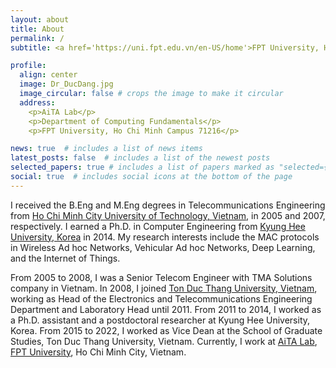 ```yaml
---
layout: about
title: About
permalink: /
subtitle: <a href='https://uni.fpt.edu.vn/en-US/home'>FPT University, Ho Chi Minh Campus</a>.

profile:
  align: center
  image: Dr_DucDang.jpg
  image_circular: false # crops the image to make it circular
  address:
    <p>AiTA Lab</p>
    <p>Department of Computing Fundamentals</p>
    <p>FPT University, Ho Chi Minh Campus 71216</p>    

news: true  # includes a list of news items
latest_posts: false  # includes a list of the newest posts
selected_papers: true # includes a list of papers marked as "selected={true}"
social: true  # includes social icons at the bottom of the page
---
```

<!-- 
I received the B.Eng and M.Eng degrees in Telecommunications Engineering from [Ho Chi Minh City University of Technology, Vietnam](https://hcmut.edu.vn/), in 2005 and 2007, respectively and the Ph.D. degree in Computer Engineering from <a href='https://khu.ac.kr'> Kyung Hee University, Korea </a>, in 2014. My research interests include the MAC protocols in Wireless Ad hoc Networks, Vehicular Ad hoc Networks, Deep Learning and Internet of Things.

From 2005 to 2008, I was a Senior Telecom Engineer with TMA Solutions company, Vietnam. I joined [Ton Duc Thang University, Vietnam](https://tdtu.edu.vn/), where I worked as Head of Electronics and Telecommunications Engineering Department and Laboratory Head from 2008 to 2011. From 2011 to 2014, I worked as a Ph.D. assistant and a post-doc researcher at Kyung Hee University, Korea. From 2015 to 2022, I worked as Vice Dean, School of Graduate Studies, Ton Duc Thang University, Vietnam. Currently, I work at [AiTA Lab](https://aita-lab.github.io/), [FPT University]((https://daihoc.fpt.edu.vn/en/)), Ho Chi Minh City, Vietnam.  -->

I received the B.Eng and M.Eng degrees in Telecommunications Engineering from [Ho Chi Minh City University of Technology, Vietnam](https://hcmut.edu.vn/), in 2005 and 2007, respectively. I earned a Ph.D. in Computer Engineering from <a href='https://khu.ac.kr'> Kyung Hee University, Korea</a> in 2014. My research interests include the MAC protocols in Wireless Ad hoc Networks, Vehicular Ad hoc Networks, Deep Learning, and the Internet of Things.

From 2005 to 2008, I was a Senior Telecom Engineer with TMA Solutions company in Vietnam. In 2008, I joined [Ton Duc Thang University, Vietnam](https://tdtu.edu.vn/), working as Head of the Electronics and Telecommunications Engineering Department and Laboratory Head until 2011. From 2011 to 2014, I worked as a Ph.D. assistant and a postdoctoral researcher at Kyung Hee University, Korea. From 2015 to 2022, I worked as Vice Dean at the School of Graduate Studies, Ton Duc Thang University, Vietnam. Currently, I work at [AiTA Lab](https://aita-lab.github.io/), [FPT University]((https://daihoc.fpt.edu.vn/en/)), Ho Chi Minh City, Vietnam. 
